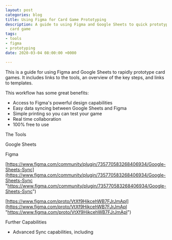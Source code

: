```yaml
---
layout: post
categories: blog
title: Using Figma for Card Game Prototyping
description: A guide to using Figma and Google Sheets to quick prototype a printable
  card game
tags:
- tools
- figma
- prototyping
date: 2020-03-04 08:00:00 +0000

---
```

This is a guide for using Figma and Google Sheets to rapidly prototype card games. It includes links to the tools, an overview of the key steps, and links to templates.

This workflow has some great benefits:

* Access to Figma's powerful design capabilities
* Easy data syncing between Google Sheets and Figma
* Simple printing so you can test your game
* Real time collaboration
* 100% free to use

The Tools

Google Sheets

Figma

[https://www.figma.com/community/plugin/735770583268406934/Google-Sheets-Sync](https://www.figma.com/community/plugin/735770583268406934/Google-Sheets-Sync "https://www.figma.com/community/plugin/735770583268406934/Google-Sheets-Sync")

[https://www.figma.com/proto/VtXf9HikcehWB7FJrJmApl](https://www.figma.com/proto/VtXf9HikcehWB7FJrJmApl "https://www.figma.com/proto/VtXf9HikcehWB7FJrJmApl")

Further Capabilities

* Advanced Sync capabilities, including